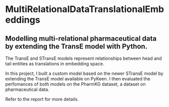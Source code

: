 # MultiRelationalDataTranslationalEmbeddings
## Modelling multi-relational pharmaceutical data by extending the TransE model with Python.
The TransE and STransE models represent relationships between head and tail entities as translations in embedding space.

In this project, I built a custom model based on the newer STransE model by extending the TransE model available on PyKeen. I then evaluated the perfomances of both models on the PharmKG dataset, a dataset on pharmaceutical data.

Refer to the report for more details.
